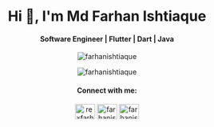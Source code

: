 
<h1 align="center">Hi 👋, I'm Md Farhan Ishtiaque</h1>
<h4 align="center">Software Engineer | Flutter | Dart | Java</h3>


<p align="center"><img align="center" src="https://github-readme-streak-stats.herokuapp.com/?user=farhanishtiaque&theme=highcontrast&hide_border=true&date_format=M%20j%5B%2C%20Y%5D&stroke=1f6feb&ring=1f6feb&fire=1f6feb&currStreakLabel=1f6feb" alt="farhanishtiaque" /></p>



<p align="center"><img align="center" src="https://github-readme-stats.vercel.app/api/top-langs?username=farhanishtiaque&langs_count=5&theme=radical&hide=makefile&bg_color=000000&hide_border=true&title_color=1f6feb" alt="farhanishtiaque" /></p>


<h4 align="center">Connect with me:</h3>
<p align="center">
<a href="https://twitter.com/rexfarhan" target="blank"><img align="center" src="https://raw.githubusercontent.com/rahuldkjain/github-profile-readme-generator/master/src/images/icons/Social/twitter.svg" alt="rexfarhan" height="30" width="40" /></a>
<a href="https://linkedin.com/in/farhanishtiaque" target="blank"><img align="center" src="https://raw.githubusercontent.com/rahuldkjain/github-profile-readme-generator/master/src/images/icons/Social/linked-in-alt.svg" alt="farhanishtiaque" height="30" width="40" /></a>
<a href="https://fb.com/farhanishtiaque" target="blank"><img align="center" src="https://raw.githubusercontent.com/rahuldkjain/github-profile-readme-generator/master/src/images/icons/Social/facebook.svg" alt="farhanishtiaque" height="30" width="40" /></a>
</p>


